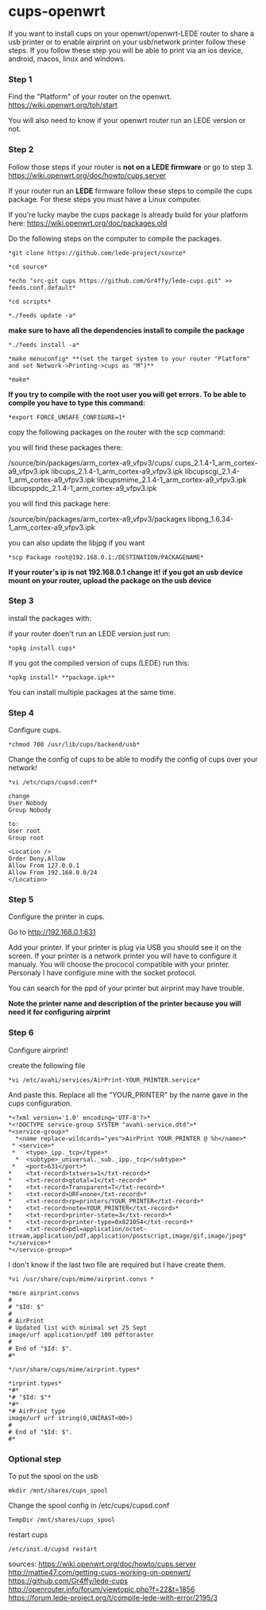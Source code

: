 # cups-openwrt
If you want to install cups on your openwrt/openwrt-LEDE router to share a usb printer or to enable airprint on your usb/network printer follow these steps. If you follow these step you will be able to print via an ios device, android, macos, linux and windows.

### Step 1
Find the "Platform" of your router on the openwrt. https://wiki.openwrt.org/toh/start

You will also need to know if your openwrt router run an LEDE version or not.

### Step 2
Follow those steps if your router is **not on a LEDE firmware** or go to step 3. https://wiki.openwrt.org/doc/howto/cups.server

If your router run an **LEDE** firmware follow these steps to compile the cups package. For these steps you must have a Linux computer. 

If you're lucky maybe the cups package is already build for your platform here: https://wiki.openwrt.org/doc/packages.old

Do the following steps on the computer to compile the packages.

```
*git clone https://github.com/lede-project/source*

*cd source*

*echo "src-git cups https://github.com/Gr4ffy/lede-cups.git" >> feeds.conf.default*

*cd scripts*

*./feeds update -a*
```

**make sure to have all the dependencies install to compile the package**
```
*./feeds install -a*

*make menuconfig* **(set the target system to your router "Platform" and set Network->Printing->cups as "M")**

*make*
```

**If you try to compile with the root user you will get errors. To be able to compile you have to type this command:**
```
*export FORCE_UNSAFE_CONFIGURE=1*
```
copy the following packages on the router with the scp command: 

you will find these packages there:

/source/bin/packages/arm_cortex-a9_vfpv3/cups/
cups_2.1.4-1_arm_cortex-a9_vfpv3.ipk 
libcups_2.1.4-1_arm_cortex-a9_vfpv3.ipk 
libcupscgi_2.1.4-1_arm_cortex-a9_vfpv3.ipk
libcupsmime_2.1.4-1_arm_cortex-a9_vfpv3.ipk
libcupsppdc_2.1.4-1_arm_cortex-a9_vfpv3.ipk


you will find this package here:

/source/bin/packages/arm_cortex-a9_vfpv3/packages
libpng_1.6.34-1_arm_cortex-a9_vfpv3.ipk

you can also update the libjpg if you want

```*scp Package root@192.168.0.1:/DESTINATION/PACKAGENAME*```

**If your router's ip is not 192.168.0.1 change it!**
**if you got an usb device mount on your router, upload the package on the usb device**

### Step 3
install the packages with:

if your router doen't run an LEDE version just run: 

```*opkg install cups*```


If you got the compiled version of cups (LEDE) run this:

```*opkg install* **package.ipk**```

You can install multiple packages at the same time.

### Step 4
Configure cups.

```*chmod 700 /usr/lib/cups/backend/usb*```

Change the config of cups to be able to modify the config of cups over your network!

```*vi /etc/cups/cupsd.conf*```

```
change
User Nobody
Group Nobody

to:
User root
Group root

<Location />
Order Deny,Allow
Allow From 127.0.0.1
Allow From 192.168.0.0/24
</Location>
```

### Step 5
Configure the printer in cups.

Go to http://192.168.0.1:631

Add your printer. If your printer is plug via USB you should see it on the screen. 
If your printer is a network printer you will have to configure it manualy. You will choose the prococol compatible with your printer. Personaly I have configure mine with the socket protocol.

You can search for the ppd of your printer but airprint may have trouble.

**Note the printer name and description of the printer because you will need it for configuring airprint**

### Step 6
Configure airprint!

create the following file

```*vi /etc/avahi/services/AirPrint-YOUR_PRINTER.service*```

And paste this. Replace all the "YOUR_PRINTER" by the name gave in the cups configuration. 

```
*<?xml version='1.0' encoding='UTF-8'?>*
*<!DOCTYPE service-group SYSTEM "avahi-service.dtd">*
*<service-group>*
  *<name replace-wildcards="yes">AirPrint YOUR_PRINTER @ %h</name>*
 * <service>*
 *   <type>_ipp._tcp</type>*
  *  <subtype>_universal._sub._ipp._tcp</subtype>*
 *   <port>631</port>*
*    <txt-record>txtvers=1</txt-record>*
*    <txt-record>qtotal=1</txt-record>*
*    <txt-record>Transparent=T</txt-record>*
*    <txt-record>URF=none</txt-record>*
*    <txt-record>rp=printers/YOUR_PRINTER</txt-record>*
*    <txt-record>note=YOUR_PRINTER</txt-record>*
*    <txt-record>printer-state=3</txt-record>*
*    <txt-record>printer-type=0x821054</txt-record>*
*    <txt-record>pdl=application/octet-stream,application/pdf,application/postscript,image/gif,image/jpeg*
*</service>*
*</service-group>*
```


I don't know if the last two file are required but I have create them.

```*vi /usr/share/cups/mime/airprint.convs *```

```
*more airprint.convs
#
# "$Id: $"
#
# AirPrint
# Updated list with minimal set 25 Sept
image/urf application/pdf 100 pdftoraster
#
# End of "$Id: $".
#*
```

```*/usr/share/cups/mime/airprint.types*```

```
*irprint.types*
*#*
*# "$Id: $"*
*#*
*# AirPrint type
image/urf urf string(0,UNIRAST<00>)
#
# End of "$Id: $".
#*
```

### Optional step

To put the spool on the usb 

```mkdir /mnt/shares/cups_spool```

Change the spool config in /etc/cups/cupsd.conf

```RequestRoot /mnt/shares/cups_spool
TempDir /mnt/shares/cups_spool
```

restart cups

```/etc/init.d/cupsd restart ```

sources: 
https://wiki.openwrt.org/doc/howto/cups.server
http://mattie47.com/getting-cups-working-on-openwrt/
https://github.com/Gr4ffy/lede-cups
http://openrouter.info/forum/viewtopic.php?f=22&t=1856
https://forum.lede-project.org/t/compile-lede-with-error/2195/3


